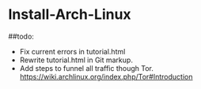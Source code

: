 # Install-Arch-Linux
##todo:
- Fix current errors in tutorial.html
- Rewrite tutorial.html in Git markup.
- Add steps to funnel all traffic though Tor.
  https://wiki.archlinux.org/index.php/Tor#Introduction
